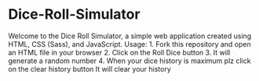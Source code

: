 # Dice-Roll-Simulator
Welcome to the Dice Roll Simulator, a simple web application created using HTML, CSS (Sass), and JavaScript. <be> Usage: <be> 1. Fork this repository and open an HTML file in your browser  <be> 2. Click on the Roll Dice button  <be> 3. It will generate a random number <be> 4. When your dice history is maximum plz click on the clear history button It will clear your history
